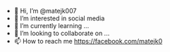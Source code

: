 - 👋 Hi, I’m @matejk007
- 👀 I’m interested in social media
- 🌱 I’m currently learning ...
- 💞️ I’m looking to collaborate on ...
- 📫 How to reach me https://facebook.com/matejk0 

<!---
matejk007/matejk007 is a ✨ special ✨ repository because its `README.md` (this file) appears on your GitHub profile.
You can click the Preview link to take a look at your changes.
--->
